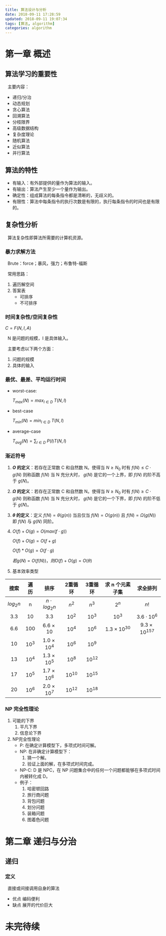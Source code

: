 ```yaml
---
title: 算法设计与分析
date: 2018-09-11 17:28:59
updated: 2018-09-11 19:07:34
tags: [算法, algorithm]
categories: algorithm
---
```


# 第一章 概述

## 算法学习的重要性
&nbsp;&nbsp;主要内容：
* 递归/分治
* 动态规划
* 贪心算法
* 回溯算法
* 分枝限界
* 高级数据结构
* 复杂度理论
* 随机算法
* 近似算法
* 并行算法


## 算法的特性
* 有输入：有外部提供的量作为算法的输入。
* 有输出：算法产生至少一个量作为输出。
* 确定性：组成算法的每条指令都是清晰的，无歧义的。
* 有限性：算法中每条指令的执行次数是有限的，执行每条指令的时间也是有限的。


## 复杂性分析
&nbsp;&nbsp;算法复杂性即算法所需要的计算机资源。

### 暴力求解方法
&nbsp;&nbsp;Brute：force；暴风，强力；布鲁特-福斯

&nbsp;&nbsp;常用思路：
1. 遍历解空间
2. 答案表
   - 可排序
   - 不可排序

### 时间复杂性/空间复杂性

$C = F(N,I,A)$

&nbsp;&nbsp;N 是问题的规模，I 是具体输入。

&nbsp;&nbsp;主要考虑以下两个方面：
1. 问题的规模
2. 具体的输入

### 最优、最差、平均运行时间

- worst-case:

  $T_{max}(N) = max_{I\in D}\ T(N,I)$
- best-case

  $T_{min}(N) = min_{I\in D}\ T(N,I)$
- average-case

  $T_{avg}(N) = \sum_{I\in D}\ P(I) T(N,I)$



### 渐近符号
1. **$O$ 的定义**：若存在正常数 C 和自然数 N。使得当 $N\geq N_0$ 时有 $f(N)\leq C\cdot g(N)$ 则称函数 $f(N)$ 当 N 充分大时， $g(N)$ 是它的一个上界，即 $f(N)$ 的阶不高于 $g(N)$。

2. **$\Omega$ 的定义**：若存在正常数 C 和自然数 N。使得当 $N\geq N_0$ 时有 $f(N)\geq C\cdot g(N)$ 则称函数 $f(N)$ 当 N 充分大时， $g(N)$ 是它的一个下界，即 $f(N)$ 的阶不低于 $g(N)$。

3. **$\theta$ 的定义**：定义 $f(N) = \theta(g(n))$ 当且仅当 $f(N) = O(g(n))$ 且 $f(N) = \Omega (g(N))$ 即 $f(N)$ 与 $g(N)$ 同阶。

4. $O(f) + O(g) = O(max( f \cdot g))$

   $O(f) + O(g) = O(f + g)$

   $O(f) * O(g) = O(f \cdot g)$

   $若 g(N) = O(f(N))，则 O(f) + O(g) = O(\theta )$

5. 基本效率类型

| 搜索 | 遍历 | 排序 | 2重循环 | 3重循环 | 求 n 个元素子集 | 求全排列 |
| :------: | :------: | :------: | :------: | :------: | :------: | :------: |
| $log_2n$ | n | $n\cdot log_2n$ | $n^2$ | $n^3$ | $2^n$ | $n!$ |
| 3.3 | 10 | 3.3 | $10^2$ | $10^3$ | $10^3$ | $3.6\cdot 10^6$ |
| 6.6 | 100 | $6.6 \times 10$ | $10^4$ | $10^6$ | $1.3 \times 10^{30}$ | $9.3 \times 10^{157}$ |
| 10 | $10^3$ | $1.0 \times 10^4$ | $10^6$ | $10^9$ |  |  |
| 13 | $10^4$ | $1.3 \times 10^5$ | $10^8$ | $10^{12}$ |  |  |
| 17 | $10^5$ | $1.7 \times 10^6$ | $10^{10}$ | $10^{15}$ |  |  |
| 20 | $10^6$ | $2.0 \times 10^7$ | $10^{12}$ | $10^{18}$ |  |  |

### NP 完全性理论
1. 可能的下界
    1. 平凡下界
    2. 信息论下界
2.  NP完全性理论
    - P: 在确定计算模型下，多项式时间可解。
    - NP: 在非确定计算模型下：
        1. 猜一个解。
        2. 验证上面的解，在多项式时间完成。
    - NP-C: D 是 NPC，在 NP 问题集合中的任何一个问题都能够在多项式时间内被转化成 D。
    - 例子：
        1. 哈密顿回路
        2. 旅行商问题
        3. 背包问题
        4. 划分问题
        5. 装箱问题
        6. 图着色问题

# 第二章 递归与分治

## 递归

### 定义
&nbsp;&nbsp;直接或间接调用自身的算法
- 优点 编码便利
- 缺点 展开的代价巨大

# 未完待续
